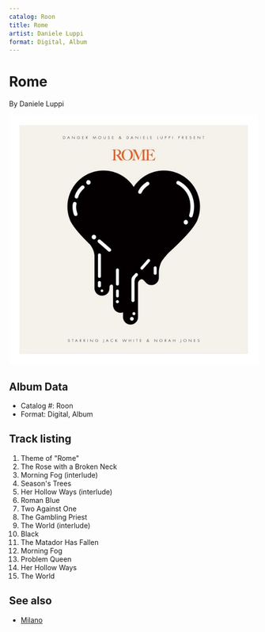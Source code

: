 ```yaml
---
catalog: Roon
title: Rome
artist: Daniele Luppi
format: Digital, Album
---
```


# Rome

By Daniele Luppi

![](../../assets/albumcovers/Daniele_Luppi-Rome.png)

## Album Data

- Catalog #: Roon
- Format: Digital, Album


## Track listing


1. Theme of "Rome"
2. The Rose with a Broken Neck
3. Morning Fog (interlude)
4. Season's Trees
5. Her Hollow Ways (interlude)
6. Roman Blue
7. Two Against One
8. The Gambling Priest
9. The World (interlude)
10. Black
11. The Matador Has Fallen
12. Morning Fog
13. Problem Queen
14. Her Hollow Ways
15. The World


## See also

- [Milano](Milano.md)
